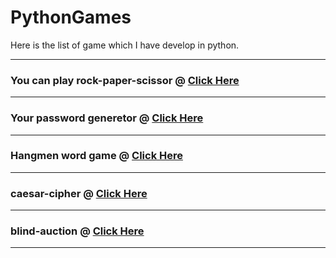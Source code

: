 # PythonGames
Here is the list of game which I have develop in python.
<hr>
<h3> You can play  rock-paper-scissor @ <a href="https://replit.com/@prakashkumar25/rock-paper-scissors-start?embed=1&amp;output=1#main.py">Click Here </a>  </h3>

<hr>
 <h3> Your password generetor @ <a href="https://replit.com/@prakashkumar25/password-generator-start?embed=1&amp;output=1#main.py">Click Here </a>  </h3>
 
 <hr>

<h3> Hangmen word game @ <a href="https://replit.com/@prakashkumar25/Day-7-Hangman-5-End?embed=1&amp;output=1#main.py">Click Here </a>  </h3>
 
 <hr>
 
<h3> caesar-cipher @ <a href="https://replit.com/@prakashkumar25/caesar-cipher-4-start?embed=1&amp;output=1#main.py">Click Here </a>  </h3>
 
 <hr>
 
<h3> blind-auction @ <a href="https://replit.com/@prakashkumar25/blind-auction-start?embed=1&amp;output=1#main.py">Click Here </a>  </h3>
 
 <hr>
